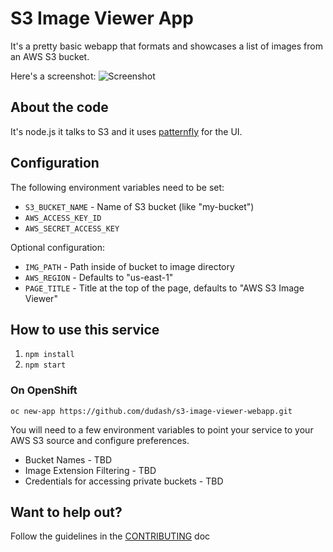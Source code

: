 # S3 Image Viewer App
It's a pretty basic webapp that formats and showcases a list of images from an AWS S3 bucket.

Here's a screenshot:
![Screenshot](./.screens/2017-10-31.png)

## About the code
It's node.js it talks to S3 and it uses [patternfly](http://www.patternfly.org/) for the UI.

## Configuration

The following environment variables need to be set:

* `S3_BUCKET_NAME` - Name of S3 bucket (like "my-bucket")
* `AWS_ACCESS_KEY_ID`
* `AWS_SECRET_ACCESS_KEY`

Optional configuration:

* `IMG_PATH` - Path inside of bucket to image directory
* `AWS_REGION` - Defaults to "us-east-1"
* `PAGE_TITLE` - Title at the top of the page, defaults to "AWS S3 Image Viewer"

## How to use this service
1. ```npm install```
2. ```npm start```

### On OpenShift
```oc new-app https://github.com/dudash/s3-image-viewer-webapp.git```

You will need to a few environment variables to point your service to your AWS S3 source and configure preferences.
* Bucket Names - TBD
* Image Extension Filtering - TBD
* Credentials for accessing private buckets - TBD

## Want to help out?
Follow the guidelines in the [CONTRIBUTING](./CONTRIBUTING.md) doc
